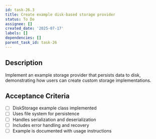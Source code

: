 ```yaml
---
id: task-26.3
title: Create example disk-based storage provider
status: To Do
assignee: []
created_date: '2025-07-17'
labels: []
dependencies: []
parent_task_id: task-26
---
```


## Description

Implement an example storage provider that persists data to disk, demonstrating how users can create custom storage implementations.

## Acceptance Criteria

- [ ] DiskStorage example class implemented
- [ ] Uses file system for persistence
- [ ] Handles serialization and deserialization
- [ ] Includes error handling and recovery
- [ ] Example is documented with usage instructions

